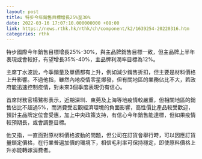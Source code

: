 ```yaml
---
layout: post
title: 特步今年銷售目標增長25%至30%
date: 2022-03-16 17:07:10.000000000 +08:00
link: https://news.rthk.hk/rthk/ch/component/k2/1639254-20220316.htm
categories: rthk
---
```


特步國際今年銷售目標增長25%-30%，與主品牌銷售目標一致，但主品牌上半年表現或會較好，有望增長35%-40%，主品牌利潤率目標為12%。

主席丁水波說，今季銷量及單價都有上升，例如減少銷售折扣，但主要是材料價格上升影響。不過他指，雖然內地疫情零星爆發，但有關地區的業務佔比不大，若政府能迅速控制疫情，對未來3個季度表現仍有信心。

首席財務官楊鷺彬表示，近期深圳、東莞及上海等地疫情較嚴重，但相關地區的銷售佔比不超過5%，而消費受宏觀經濟環境的負面影響，高性價比產品較受歡迎，預計主品牌定位會受惠，加上中央政策支持，有信心今年銷售能達標，但如果疫情較預期長，或會調整目標。

他又指，一直面對原材料價格波動的問題，但公司在訂貨會舉行時，可以因應訂貨量鎖定價格，在行業普遍加價的環境下，相信毛利率可保持穩定，即使原料價格上升亦能轉嫁消費者。
